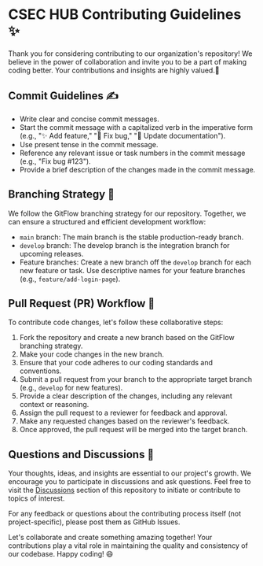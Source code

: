 # CSEC HUB Contributing Guidelines ✨

Thank you for considering contributing to our organization's repository! We believe in the power of collaboration and invite you to be a part of making coding better. Your contributions and insights are highly valued.💪

## Commit Guidelines ✍️

- Write clear and concise commit messages.
- Start the commit message with a capitalized verb in the imperative form (e.g., "✨ Add feature," "🐛 Fix bug," "📝 Update documentation").
- Use present tense in the commit message.
- Reference any relevant issue or task numbers in the commit message (e.g., "Fix bug #123").
- Provide a brief description of the changes made in the commit message.

## Branching Strategy 🌿

We follow the GitFlow branching strategy for our repository. Together, we can ensure a structured and efficient development workflow:

- `main` branch: The main branch is the stable production-ready branch.
- `develop` branch: The develop branch is the integration branch for upcoming releases.
- Feature branches: Create a new branch off the `develop` branch for each new feature or task. Use descriptive names for your feature branches (e.g., `feature/add-login-page`).

## Pull Request (PR) Workflow 🚀

To contribute code changes, let's follow these collaborative steps:

1. Fork the repository and create a new branch based on the GitFlow branching strategy.
2. Make your code changes in the new branch.
3. Ensure that your code adheres to our coding standards and conventions.
4. Submit a pull request from your branch to the appropriate target branch (e.g., `develop` for new features).
5. Provide a clear description of the changes, including any relevant context or reasoning.
6. Assign the pull request to a reviewer for feedback and approval.
7. Make any requested changes based on the reviewer's feedback.
8. Once approved, the pull request will be merged into the target branch.

## Questions and Discussions 💬

Your thoughts, ideas, and insights are essential to our project's growth. We encourage you to participate in discussions and ask questions. Feel free to visit the [Discussions](https://github.com/orgs/CSEC-ASTU/discussions) section of this repository to initiate or contribute to topics of interest.

For any feedback or questions about the contributing process itself (not project-specific), please post them as GitHub Issues.

Let's collaborate and create something amazing together! Your contributions play a vital role in maintaining the quality and consistency of our codebase. Happy coding! 😄
